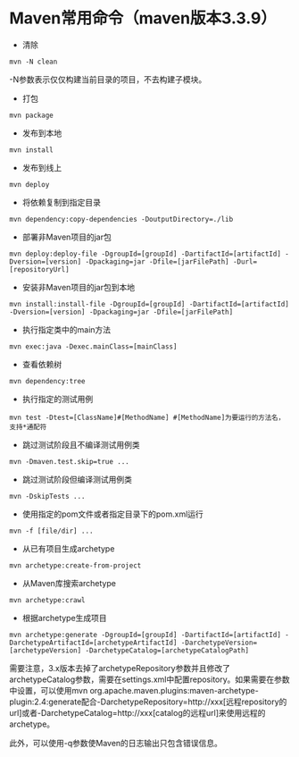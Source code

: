 # Maven常用命令（maven版本3.3.9）

+ 清除
```
mvn -N clean
```
-N参数表示仅仅构建当前目录的项目，不去构建子模块。

+ 打包
```
mvn package
```
+ 发布到本地
```
mvn install
```
+ 发布到线上
```
mvn deploy
```
+ 将依赖复制到指定目录
```
mvn dependency:copy-dependencies -DoutputDirectory=./lib
```

+ 部署非Maven项目的jar包
```
mvn deploy:deploy-file -DgroupId=[groupId] -DartifactId=[artifactId] -Dversion=[version] -Dpackaging=jar -Dfile=[jarFilePath] -Durl=[repositoryUrl]
```
+ 安装非Maven项目的jar包到本地
```
mvn install:install-file -DgroupId=[groupId] -DartifactId=[artifactId] -Dversion=[version] -Dpackaging=jar -Dfile=[jarFilePath]
```
+ 执行指定类中的main方法
```
mvn exec:java -Dexec.mainClass=[mainClass]
```
+ 查看依赖树
```
mvn dependency:tree
```
+ 执行指定的测试用例
```
mvn test -Dtest=[ClassName]#[MethodName] #[MethodName]为要运行的方法名，支持*通配符
```
+ 跳过测试阶段且不编译测试用例类
```
mvn -Dmaven.test.skip=true ...
```
+ 跳过测试阶段但编译测试用例类
```
mvn -DskipTests ...
```
+ 使用指定的pom文件或者指定目录下的pom.xml运行
```
mvn -f [file/dir] ...
```
+ 从已有项目生成archetype
```
mvn archetype:create-from-project
```
+ 从Maven库搜索archetype
```
mvn archetype:crawl
```
+ 根据archetype生成项目
```
mvn archetype:generate -DgroupId=[groupId] -DartifactId=[artifactId] -DarchetypeArtifactId=[archetypeArtifactId] -DarchetypeVersion=[archetypeVersion] -DarchetypeCatalog=[archetypeCatalogPath]
```
需要注意，3.x版本去掉了archetypeRepository参数并且修改了archetypeCatalog参数，需要在settings.xml中配置repository。如果需要在参数中设置，可以使用mvn 
org.apache.maven.plugins:maven-archetype-plugin:2.4:generate配合-DarchetypeRepository=http://xxx[远程repository的url]或者-DarchetypeCatalog=http://xxx[catalog的远程url]来使用远程的archetype。

此外，可以使用-q参数使Maven的日志输出只包含错误信息。